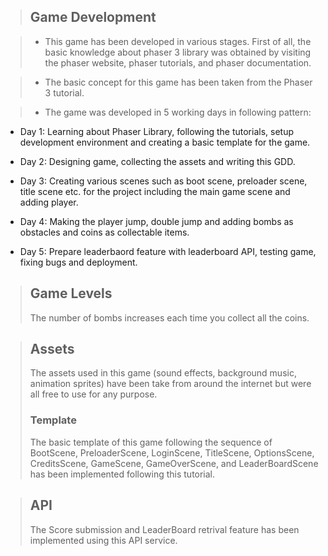 > ## Game Development

> - This game has been developed in various stages. First of all, the basic knowledge about phaser 3 library was obtained by visiting the phaser website, phaser tutorials, and phaser documentation.

> - The basic concept for this game has been taken from the Phaser 3 tutorial.

> - The game was developed in 5 working days in following pattern:

- Day 1: Learning about Phaser Library, following the tutorials, setup development environment and creating a basic template for the game.

- Day 2: Designing game, collecting the assets and writing this GDD.

- Day 3: Creating various scenes such as boot scene, preloader scene, title scene etc. for the project including the main game scene and adding player.

- Day 4: Making the player jump, double jump and adding bombs as obstacles and coins as collectable items.

- Day 5: Prepare leaderbaord feature with leaderboard API, testing game, fixing bugs and deployment.

> ## Game Levels
>
> The number of bombs increases each time you collect all the coins.

> ## Assets
>
> The assets used in this game (sound effects, background music, animation sprites) have been take from around the internet but were all free to use for any purpose.
>
> ### Template
>
> The basic template of this game following the sequence of BootScene, PreloaderScene, LoginScene, TitleScene, OptionsScene, CreditsScene, GameScene, GameOverScene, and LeaderBoardScene has been implemented following this tutorial.

> ## API
>
> The Score submission and LeaderBoard retrival feature has been implemented using this API service.
